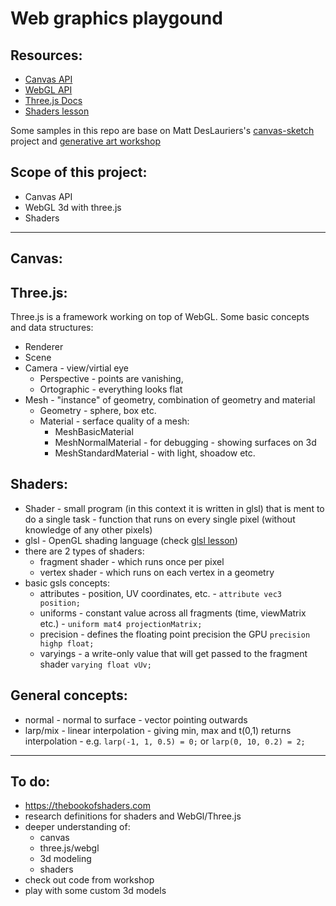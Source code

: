 # Web graphics playgound

## Resources:

- [Canvas API](https://developer.mozilla.org/en-US/docs/Web/API/Canvas_API)
- [WebGL API](https://developer.mozilla.org/en-US/docs/Web/API/WebGL_API)
- [Three.js Docs](https://threejs.org/docs/index.html#manual/en/introduction/Creating-a-scene)
- [Shaders lesson](https://github.com/Jam3/jam3-lesson-webgl-shader-threejs)

Some samples in this repo are base on Matt DesLauriers's [canvas-sketch](https://github.com/mattdesl/canvas-sketch) project and [generative art workshop](https://github.com/mattdesl/workshop-generative-art)

## Scope of this project:

- Canvas API
- WebGL 3d with three.js
- Shaders

---

## Canvas:

## Three.js:

Three.js is a framework working on top of WebGL. Some basic concepts and data structures:

- Renderer
- Scene
- Camera - view/virtial eye
  - Perspective - points are vanishing,
  - Ortographic - everything looks flat
- Mesh - "instance" of geometry, combination of geometry and material
  - Geometry - sphere, box etc.
  - Material - serface quality of a mesh:
    - MeshBasicMaterial
    - MeshNormalMaterial - for debugging - showing surfaces on 3d
    - MeshStandardMaterial - with light, shoadow etc.

## Shaders:

- Shader - small program (in this context it is written in glsl) that is ment to do a single task - function that runs on every single pixel (without knowledge of any other pixels)
- glsl - OpenGL shading language (check [glsl lesson](https://github.com/Jam3/jam3-lesson-webgl-shader-intro#data-types--syntax))
- there are 2 types of shaders:
  - fragment shader - which runs once per pixel
  - vertex shader - which runs on each vertex in a geometry
- basic gsls concepts:
  - attributes - position, UV coordinates, etc. - `attribute vec3 position;`
  - uniforms - constant value across all fragments (time, viewMatrix etc.) - `uniform mat4 projectionMatrix;`
  - precision - defines the floating point precision the GPU `precision highp float;`
  - varyings - a write-only value that will get passed to the fragment shader `varying float vUv;`

## General concepts:

- normal - normal to surface - vector pointing outwards
- larp/mix - linear interpolation - giving min, max and t(0,1) returns interpolation - e.g. `larp(-1, 1, 0.5) = 0;` or `larp(0, 10, 0.2) = 2;`

---

## To do:

- https://thebookofshaders.com
- research definitions for shaders and WebGl/Three.js
- deeper understanding of:
  - canvas
  - three.js/webgl
  - 3d modeling
  - shaders
- check out code from workshop
- play with some custom 3d models
